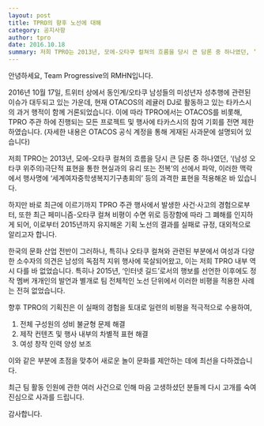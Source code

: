 ```yaml
---
layout: post
title: TPRO의 향후 노선에 대해
category: 공지사항
author: tpro
date: 2016.10.18
summary: 저희 TPRO는 2013년, 모에-오타쿠 컬쳐의 흐름을 당시 큰 담론 중 하나였던, ‘(남성 오타쿠 위주의)극단적 표현을 통한 현실과의 유리 또는 전복’의 선에서 파악, 이러한 맥락에서 행사명에 ‘세계여자중학생복지기구총회의’ 등의 과격한 표현을 적용해온 바 있습니다.
---
```


안녕하세요, Team Progressive의 RMHN입니다.

2016년 10월 17일, 트위터 상에서 동인계/오타쿠 남성들의 미성년자 성추행에 관련된 이슈가 대두되고 있는 가운데, 현재 OTACOS의 레귤러 DJ로 활동하고 있는 타카스시의 과거 행적이 함께 거론되었습니다. 이에 따라 TPRO에서는 OTACOS를 비롯해, TPRO 주관 하에 진행되는 모든 프로젝트 및 행사에 타카스시의 참여 기회를 전면 제한하였습니다. (자세한 내용은 OTACOS 공식 계정을 통해 게재된 사과문에 설명되어 있습니다)

저희 TPRO는 2013년, 모에-오타쿠 컬쳐의 흐름을 당시 큰 담론 중 하나였던, ‘(남성 오타쿠 위주의)극단적 표현을 통한 현실과의 유리 또는 전복’의 선에서 파악, 이러한 맥락에서 행사명에 ‘세계여자중학생복지기구총회의’ 등의 과격한 표현을 적용해온 바 있습니다. 

하지만 바로 최근에 이르기까지 TPRO 주관 행사에서 발생한 사건·사고의 경험으로부터, 또한 최근 페미니즘-오타쿠 컬쳐 비평이 수면 위로 등장함에 따라 그 폐해를 인지하게 되어, 이로부터 2015년까지 유지해온 기획 노선의 결과를 실패로 규정, 대외적으로 알리고자 합니다.

한국의 문화 산업 전반이 그러하나, 특히나 오타쿠 컬쳐와 관련된 부분에서 여성과 다양한 소수자의 의견은 남성의 독점적 지위 행사에 묵살되어왔고, 이는 저희 TPRO 내부 역시 다를 바 없었습니다. 특히나 2015년, ‘인터넷 길드’로서의 행보를 선언한 이후에도 정작 멤버 개개인의 발언과 별개로 팀 전체적인 노선 단위에서 이러한 비평을 적용한 사례는 전혀 없었습니다.

향후 TPRO의 기획진은 이 실패의 경험을 토대로 일련의 비평을 적극적으로 수용하여,

1. 전체 구성원의 성비 불균형 문제 해결
2. 제작 컨텐츠 및 행사 내부의 차별적 표현 해결
3. 여성 창작 인력 양성 보조

이와 같은 부분에 초점을 맞추어 새로운 놀이 문화를 제안하는 데에 최선을 다하겠습니다. 

최근 팀 활동 인원에 관한 여러 사건으로 인해 마음 고생하셨던 분들께 다시 고개를 숙여 진심으로 사과를 드립니다. 

감사합니다.